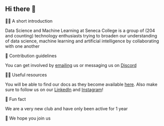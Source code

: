 ## Hi there 👋

🙋‍♀️ A short introduction  

Data Science and Machine Learning at Seneca College is a group of (204 and counting) technology enthusiasts trying to broaden our understanding of data science, machine learning and artificial intelligence by collaborating with one another 

🌈 Contribution guidelines 

You can get involved by <a href="mailto:dsmlsenecacollege@gmail.com">emailing</a> us or messaging us on <a href="https://discord.gg/q35tUb5JFM">Discord</a>


👩‍💻 Useful resources 

You will be able to find our docs as they become available <a href="https://github.com/DSML-Seneca/tech-tutorials">here</a>. Also make sure to follow us on our <a href="https://www.linkedin.com/company/dsml-seneca/">LinkedIn</a> and <a href="https://www.instagram.com/dsmlsenecacollege/">Instagram</a>!


🍿 Fun fact

We are a very new club and have only been active for 1 year

💛 We hope you join us
